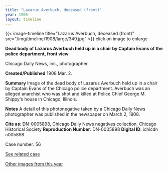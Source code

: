 ```yaml
---
title: "Lazarus Averbuch, deceased (front)"
year: 1908
layout: timeline
---
```


{{< image-timeline title="Lazarus Averbuch, deceased (front)" src="/img/timeline/1908/large/349.jpg" >}}
click on image to enlarge

__**Dead body of Lazarus Averbuch held up in a chair by Captain Evans of the police department, front view**__

Chicago Daily News, Inc., photographer.

**Created/Published**
1908 Mar. 2.

**Summary**
Image of the dead body of Lazarus Averbuch held up in a chair by Captain Evans of the Chicago police department. Averbuch was an alleged anarchist who was shot and killed at Police Chief George M. Shippy's house in Chicago, Illinois.

**Notes**
A detail of this photonegative taken by a Chicago Daily News photographer was published in the newspaper on March 2, 1908.

__Cite as__: DN-0005898, Chicago Daily News negatives collection, Chicago Historical Society
__Reproduction Number__: DN-0005898
__Digital ID__: ichicdn n005898

Case number: 56

[See related case](/database/55/)

[Other images from this year](/historical/timeline/1908)